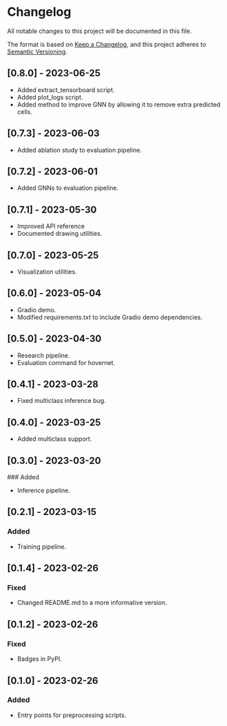 # Changelog

All notable changes to this project will be documented in this file.

The format is based on [Keep a Changelog](https://keepachangelog.com/en/1.0.0/),
and this project adheres to [Semantic Versioning](https://semver.org/spec/v2.0.0.html).

## [0.8.0] - 2023-06-25

- Added extract_tensorboard script.
- Added plot_logs script.
- Added method to improve GNN by allowing it to remove extra predicted cells.

## [0.7.3] - 2023-06-03

- Added ablation study to evaluation pipeline.

## [0.7.2] - 2023-06-01

- Added GNNs to evaluation pipeline.

## [0.7.1] - 2023-05-30

- Improved API reference
- Documented drawing utilities.

## [0.7.0] - 2023-05-25

- Visualization utilities.

## [0.6.0] - 2023-05-04

- Gradio demo.
- Modified requirements.txt to include Gradio demo dependencies.

## [0.5.0] - 2023-04-30

- Research pipeline.
- Evaluation command for hovernet.

## [0.4.1] - 2023-03-28

- Fixed multiclass inference bug.

## [0.4.0] - 2023-03-25

- Added multiclass support.

## [0.3.0] - 2023-03-20

### Added

- Inference pipeline.

## [0.2.1] - 2023-03-15

### Added

- Training pipeline.

## [0.1.4] - 2023-02-26

### Fixed

- Changed README.md to a more informative version.

## [0.1.2] - 2023-02-26

### Fixed

- Badges in PyPI.

## [0.1.0] - 2023-02-26

### Added 

- Entry points for preprocessing scripts.